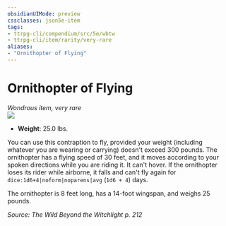 ```yaml
---
obsidianUIMode: preview
cssclasses: json5e-item
tags:
- ttrpg-cli/compendium/src/5e/wbtw
- ttrpg-cli/item/rarity/very-rare
aliases: 
- "Ornithopter of Flying"
---
```

# Ornithopter of Flying
*Wondrous item, very rare*  
![](3-Mechanics/CLI/items/img/ornithopter-of-flying.webp#right)

- **Weight**: 25.0 lbs.

You can use this contraption to fly, provided your weight (including whatever you are wearing or carrying) doesn't exceed 300 pounds. The ornithopter has a flying speed of 30 feet, and it moves according to your spoken directions while you are riding it. It can't hover. If the ornithopter loses its rider while airborne, it falls and can't fly again for `dice:1d6+4|noform|noparens|avg` (`1d6 + 4`) days.

The ornithopter is 8 feet long, has a 14-foot wingspan, and weighs 25 pounds.

*Source: The Wild Beyond the Witchlight p. 212*
